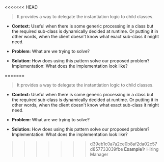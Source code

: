 <<<<<<< HEAD
>It provides a way to delegate the instantiation logic to child classes.


- **Context:** Useful when there is some generic processing in a class but the required sub-class is dynamically decided at runtime. Or putting it in other words, when the client doesn't know what exact sub-class it might need.

- **Problem:** What are we trying to solve?

- **Solution:** How does using this pattern solve our proposed problem?
Implementation: What does the implementation look like?  

=======
>It provides a way to delegate the instantiation logic to child classes.


- **Context:** Useful when there is some generic processing in a class but the required sub-class is dynamically decided at runtime. Or putting it in other words, when the client doesn't know what exact sub-class it might need.

- **Problem:** What are we trying to solve?

- **Solution:** How does using this pattern solve our proposed problem?
Implementation: What does the implementation look like?  

>>>>>>> d39eb1c0a7a2ce0b8af2da02c57d857733039fbe
**Example1:**  Hiring Manager 